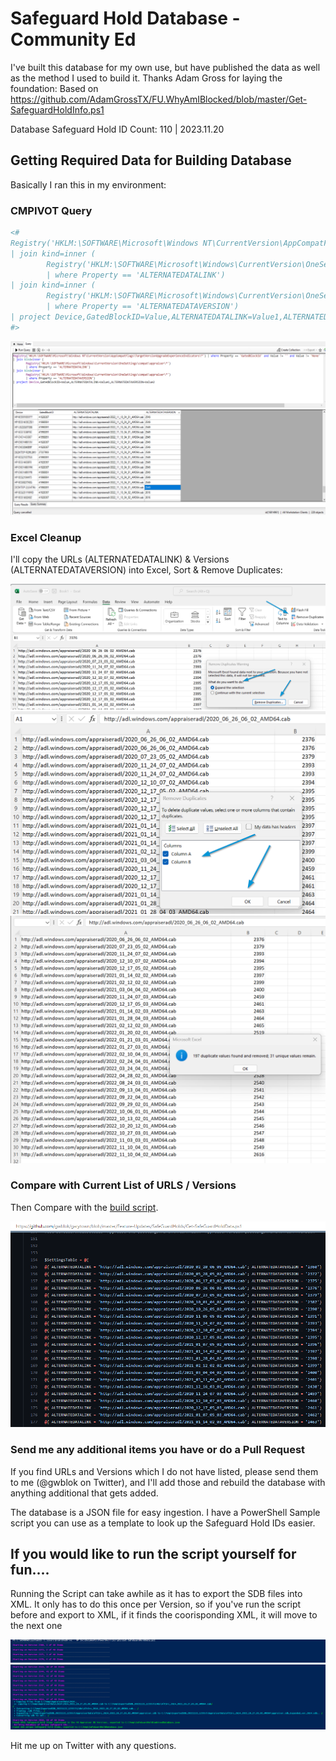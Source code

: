 # Safeguard Hold Database - Community Ed

I've built this database for my own use, but have published the data as well as the method I used to build it.  Thanks Adam Gross for laying the foundation:
Based on https://github.com/AdamGrossTX/FU.WhyAmIBlocked/blob/master/Get-SafeguardHoldInfo.ps1 


Database Safeguard Hold ID Count: 110 | 2023.11.20

## Getting Required Data for Building Database
Basically I ran this in my environment:

### CMPIVOT Query

``` powershell
<#
Registry('HKLM:\SOFTWARE\Microsoft\Windows NT\CurrentVersion\AppCompatFlags\TargetVersionUpgradeExperienceIndicators\*') | where Property == 'GatedBlockId' and Value != '' and Value != 'None'
| join kind=inner (
		Registry('HKLM:\SOFTWARE\Microsoft\Windows\CurrentVersion\OneSettings\compat\appraiser\*') 
		| where Property == 'ALTERNATEDATALINK')
| join kind=inner (
		Registry('HKLM:\SOFTWARE\Microsoft\Windows\CurrentVersion\OneSettings\compat\appraiser\*') 
		| where Property == 'ALTERNATEDATAVERSION')
| project Device,GatedBlockID=Value,ALTERNATEDATALINK=Value1,ALTERNATEDATAVERSION=Value2
#>
```

[![CMPivot](media/CMPivot.png)](media/CMPivot.png)

### Excel Cleanup

I'll copy the URLs (ALTERNATEDATALINK) & Versions (ALTERNATEDATAVERSION) into Excel, Sort & Remove Duplicates:

[![RemoveDups1](media/RemoveDups.png)](media/RemoveDups.png)
[![RemoveDups2](media/RemoveDups2.png)](media/RemoveDups2.png)
[![RemoveDups3](media/RemoveDups3.png)](media/RemoveDups3.png)

### Compare with Current List of URLS / Versions

Then Compare with the [build script](https://github.com/gwblok/garytown/blob/master/Feature-Updates/SafeGuardHolds/Get-SafeGuardHoldData.ps1).

[![BuildScript](media/BuildScript.png)](media/BuildScript.png)


### Send me any additional items you have or do a Pull Request

If you find URLs and Versions which I do not have listed, please send them to me (@gwblok on Twitter), and I'll add those and rebuild the database with anything additional that gets added.


The database is a JSON file for easy ingestion.  I have a PowerShell Sample script you can use as a template to look up the Safeguard Hold IDs easier.

## If you would like to run the script yourself for fun....

Running the Script can take awhile as it has to export the SDB files into XML.  It only has to do this once per Version, so if you've run the script before and export to XML, if it finds the coorisponding XML, it will move to the next one

[![RunScript1](media/RunScript1.png)](media/RunScript1.png)
[![RunScript2](media/RunScript2.png)](media/RunScript2.png)


Hit me up on Twitter with any questions.
